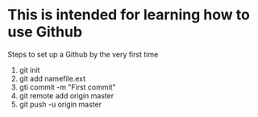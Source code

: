 <h1> This is intended for learning how to use Github </h1>
<p>Steps to set up a Github by the very first time</p>
<ol>
  <li>git init</li>
  <li>git add namefile.ext</li>
  <li>gti commit -m "First commit"</li>
  <li>git remote add origin master</li>
  <li>git push -u origin master</li>
</ol>
